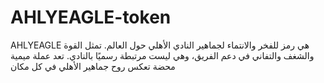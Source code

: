 # AHLYEAGLE-token
AHLYEAGLE هي رمز للفخر والانتماء لجماهير النادي الأهلي حول العالم. تمثل القوة والشغف والتفاني في دعم الفريق، وهي ليست مرتبطة رسميًا بالنادي. تعد عملة ميمية محضة تعكس روح جماهير الأهلي في كل مكان
